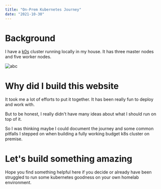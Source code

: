 ```yaml
---
title: "On-Prem Kubernetes Journey"
date: "2021-10-30"
---
```


# Background

I have a [k0s](https://k0sproject.io) cluster running locally in my house. It has three master nodes and five worker nodes.

![abc](/kubectl-get-node.png)

# Why did I build this website

It took me a lot of efforts to put it together. It has been really fun to deploy and work with.

But to be honest, I really didn't have many ideas about what I should run on top of it.

So I was thinking maybe I could document the journey and some common pitfalls I stepped on when building a fully working budget k8s cluster on premise.

# Let's build something amazing

Hope you find something helpful here if you decide or already have been struggled to run some kubernetes goodness on your own homelab environment.
